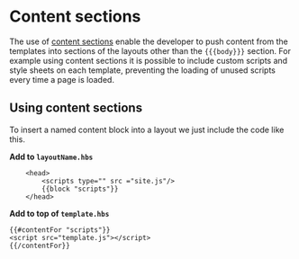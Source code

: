 # Content sections
The use of [content sections]() enable the developer to push content from the templates into sections of the layouts other than the `{{{body}}}` section. For example using content sections it is possible to include custom scripts and style sheets on each template, preventing the loading of unused scripts every time a page is loaded. 

## Using content sections
To insert a named content block into a layout we just include the code like this.

**Add to `layoutName.hbs`**
```
    <head>
        <scripts type="" src ="site.js"/>
        {{block "scripts"}}
    </head>
```

**Add to top of `template.hbs`**
```
{{#contentFor "scripts"}}
<script src="template.js"></script>
{{/contentFor}}

```

